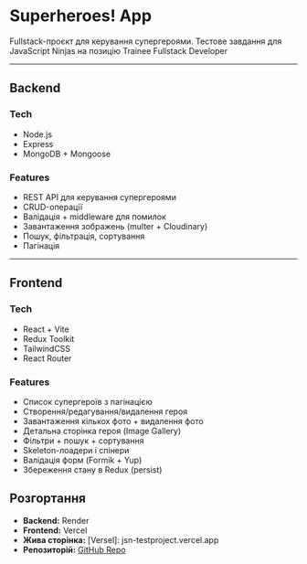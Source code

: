 # Superheroes! App  
Fullstack-проєкт для керування супергероями.
Тестове завдання для JavaScript Ninjas на позицію Trainee Fullstack Developer

---

## Backend  

### Tech  
- Node.js  
- Express  
- MongoDB + Mongoose  

### Features  
- REST API для керування супергероями
- CRUD-операції 
- Валідація + middleware для помилок  
- Завантаження зображень (multer + Cloudinary)  
- Пошук, фільтрація, сортування  
- Пагінація  

---

## Frontend  

### Tech  
- React + Vite  
- Redux Toolkit  
- TailwindCSS  
- React Router  

### Features  
- Список супергероїв з пагінацією  
- Створення/редагування/видалення героя  
- Завантаження кількох фото + видалення фото  
- Детальна сторінка героя (Image Gallery)  
- Фільтри + пошук + сортування  
- Skeleton-лоадери і спінери  
- Валідація форм (Formik + Yup)  
- Збереження стану в Redux (persist)  

## Розгортання
- **Backend:** Render  
- **Frontend:** Vercel  
- **Жива сторінка:** [Versel]: jsn-testproject.vercel.app
- **Репозиторій:** [GitHub Repo](https://github.com/meloncholic-san/jsn_testproject)  

